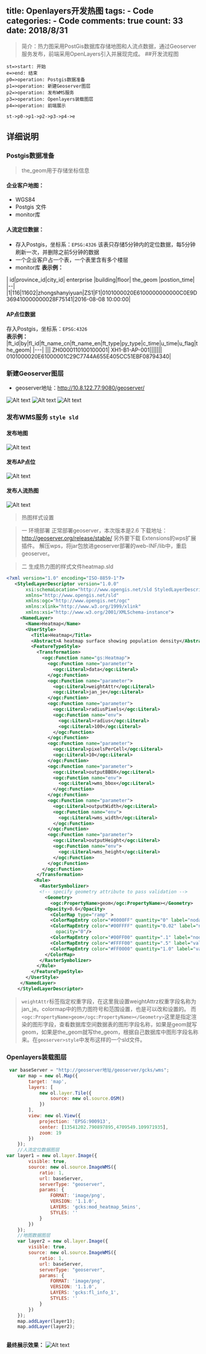 
  title: Openlayers开发热图
  tags: 
    - Code
  categories: 
    - Code
  comments: true
  count: 33
  date: 2018/8/31
  ---
  >简介：热力图采用PostGis数据库存储地图和人流点数据，通过Geoserver服务发布，前端采用OpenLayers引入并展现完成。
##开发流程图
```flow
st=>start: 开始
e=>end: 结束
p0=>operation: Postgis数据准备
p1=>operation: 新建Geoserver图层
p2=>operation: 发布WMS服务
p3=>operation: Openlayers装载图层
p4=>operation: 前端展示

st->p0->p1->p2->p3->p4->e

```
## 详细说明
### Postgis数据准备
>the_geom用于存储坐标信息
#### 企业客户地图：
- WGS84
- Postgis 文件  
- monitor库

#### 人流定位数据：
- 存入Postgis，坐标系：`EPSG:4326`  该表只存储5分钟内的定位数据，每5分钟刷新一次，并删除之前5分钟的数据 
- 一个企业客户占一个表，一个表里含有多个楼层
- monitor库
**表示例：**

| id|province_id|city_id| enterprise |building|floor| the_geom |postion_time|
|--|
|1|116|11602|zhongshanyiyuan|ZS1|F1|0101000020E6100000000000C0E9D369410000000028F75141|2016-08-08 10:00:00|

#### AP点位数据
存入Postgis，坐标系：`EPSG:4326`  
**表示例：**
|ft_id|by|fl_id|ft_name_cn|ft_name_en|ft_type|py_type|c_time|u_time|u_flag|the_geom|
|---|
|||		ZH0000110100100001|	XH1-B1-AP-001|||||||							0101000020E61000001C29C7744A655E405CC51EBF08794340|

### 新建Geoserver图层

- geoserver地址：http://10.8.122.77:9080/geoserver/


![Alt text](blob:https://maxiang.io/1037a99b-bff4-4088-959c-6a02568077b3)
![Alt text](blob:https://maxiang.io/c3e08c8c-9012-4bd0-81f0-eb6481e277ac)
![Alt text](blob:https://maxiang.io/9ab6c164-5896-417f-be8c-786cf01985c8)



### 发布WMS服务 `style sld`
#### 发布地图
![Alt text](./1470730642396.png)

#### 发布AP点位
![Alt text](./1470730713092.png)

#### 发布人流热图
![Alt text](./1470730768412.png)

>热图样式设置

>一 环境部署
>正常部署geoserver，本次版本是2.6
>下载地址：http://geoserver.org/release/stable/
>另外要下载
>Extensions的wps扩展插件。
>解压wps，将jar包放进geoserver部署的web-INF/lib中，重启geoserver。


>二 生成热力图的样式文件heatmap.sld

```xml
<?xml version="1.0" encoding="ISO-8859-1"?>  
   <StyledLayerDescriptor version="1.0.0"  
       xsi:schemaLocation="http://www.opengis.net/sld StyledLayerDescriptor.xsd"  
       xmlns="http://www.opengis.net/sld"  
       xmlns:ogc="http://www.opengis.net/ogc"  
       xmlns:xlink="http://www.w3.org/1999/xlink"  
       xmlns:xsi="http://www.w3.org/2001/XMLSchema-instance">  
     <NamedLayer>  
       <Name>Heatmap</Name>  
       <UserStyle>  
         <Title>Heatmap</Title>  
         <Abstract>A heatmap surface showing population density</Abstract>  
         <FeatureTypeStyle>  
           <Transformation>  
             <ogc:Function name="gs:Heatmap">  
               <ogc:Function name="parameter">  
                 <ogc:Literal>data</ogc:Literal>  
               </ogc:Function>  
               <ogc:Function name="parameter">  
                 <ogc:Literal>weightAttr</ogc:Literal>  
                 <ogc:Literal>jan_je</ogc:Literal>  
               </ogc:Function>  
               <ogc:Function name="parameter">  
                 <ogc:Literal>radiusPixels</ogc:Literal>  
                 <ogc:Function name="env">  
                   <ogc:Literal>radius</ogc:Literal>  
                   <ogc:Literal>100</ogc:Literal>  
                 </ogc:Function>  
               </ogc:Function>  
               <ogc:Function name="parameter">  
                 <ogc:Literal>pixelsPerCell</ogc:Literal>  
                 <ogc:Literal>10</ogc:Literal>  
               </ogc:Function>  
               <ogc:Function name="parameter">  
                 <ogc:Literal>outputBBOX</ogc:Literal>  
                 <ogc:Function name="env">  
                   <ogc:Literal>wms_bbox</ogc:Literal>  
                 </ogc:Function>  
               </ogc:Function>  
               <ogc:Function name="parameter">  
                 <ogc:Literal>outputWidth</ogc:Literal>  
                 <ogc:Function name="env">  
                   <ogc:Literal>wms_width</ogc:Literal>  
                 </ogc:Function>  
               </ogc:Function>  
               <ogc:Function name="parameter">  
                 <ogc:Literal>outputHeight</ogc:Literal>  
                 <ogc:Function name="env">  
                   <ogc:Literal>wms_height</ogc:Literal>  
                 </ogc:Function>  
               </ogc:Function>  
             </ogc:Function>  
           </Transformation>  
          <Rule>  
            <RasterSymbolizer>  
            <!-- specify geometry attribute to pass validation -->  
              <Geometry>  
                <ogc:PropertyName>geom</ogc:PropertyName></Geometry>  
              <Opacity>0.6</Opacity>  
                <ColorMap type="ramp" >  
                <ColorMapEntry color="#0000FF" quantity="0" label="nodata" opacity="0"/>  
                <ColorMapEntry color="#00FFFF" quantity="0.02" label="nodata"  
                  opacity="0"/>  
                <ColorMapEntry color="#00FF00" quantity=".1" label="nodata"/>  
                <ColorMapEntry color="#FFFF00" quantity=".5" label="values" />  
                <ColorMapEntry color="#FF0000" quantity="1.0" label="values" />  
              </ColorMap>  
            </RasterSymbolizer>  
           </Rule>  
         </FeatureTypeStyle>  
       </UserStyle>  
     </NamedLayer>  
    </StyledLayerDescriptor>  
```

>`weightAttr`标签指定权重字段，在这里我设置weightAttrz权重字段名称为jan_je。colormap中的热力图符号和范围设置，也是可以改和设置的。
而`<ogc:PropertyName>geom</ogc:PropertyName></Geometry>`这里是指定渲染的图形字段，查看数据库空间数据表的图形字段名称，如果是geom就写geom，如果是the_geom就写the_geom，根据自己数据库中图形字段名称来。在`geoserver>style`中发布这样的一个sld文件。  

### Openlayers装载图层

```javascript
 var baseServer = "http://geoserver地址/geoserver/gcks/wms";
    var map = new ol.Map({
        target: 'map',
        layers: [
            new ol.layer.Tile({
                source: new ol.source.OSM()
            })
        ],
        view: new ol.View({
            projection: 'EPSG:900913',
            center: [13541202.790897895,4709549.109971935],
            zoom: 19
        })
    });
    //人流定位数据图层
var layer1 = new ol.layer.Image({
        visible: true,
        source: new ol.source.ImageWMS({
            ratio: 1,
            url: baseServer,
            serverType: "geoserver",
            params: {
                FORMAT: 'image/png',
                VERSION: '1.1.0',
                LAYERS: 'gcks:mod_heatmap_5mins',
                STYLES: ''
            }
        })
    });
    //地图数据图层
    var layer2 = new ol.layer.Image({
        visible: true,
        source: new ol.source.ImageWMS({
            ratio: 1,
            url: baseServer,
            serverType: "geoserver",
            params: {
                FORMAT: 'image/png',
                VERSION: '1.1.0',
                LAYERS: 'gcks:fl_info_1',
                STYLES: ''
            }
        })
    });
    map.addLayer(layer1);
    map.addLayer(layer2);
   
```

**最终展示效果：**
![Alt text](./1470731868345.png)




